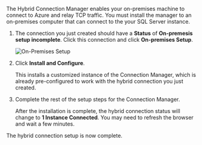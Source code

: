﻿
The Hybrid Connection Manager enables your on-premises machine to connect to Azure and relay TCP traffic. You must  install the manager to an on-premises computer that can connect to the your SQL Server instance.

1. The connection you just created should have a **Status** of **On-premesis setup incomplete**. Click this connection and click **On-premises Setup**.

	![On-Premises Setup](./media/hybrid-connections-install-connection-manager/5-1.png)

2. Click **Install and Configure**.

	This installs a customized instance of the Connection Manager, which is already pre-configured to work with the hybrid connection you just created.

3. Complete the rest of the setup steps for the Connection Manager.

	After the installation is complete, the hybrid connection status will change to **1 Instance Connected**. You may need to refresh the browser and wait a few minutes. 

The hybrid connection setup is now complete.